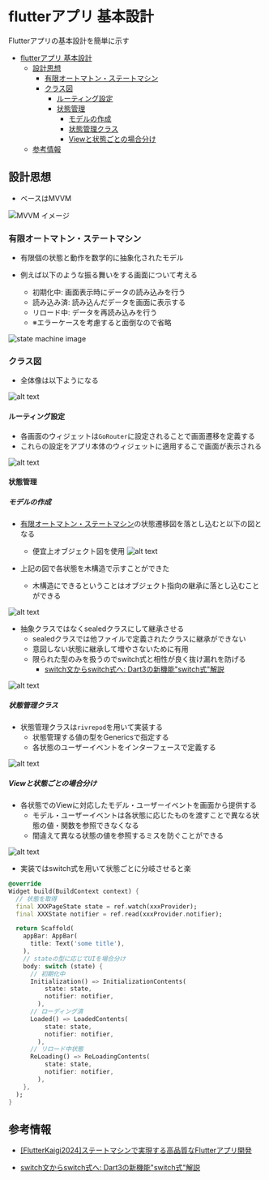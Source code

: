 # flutterアプリ 基本設計

Flutterアプリの基本設計を簡単に示す

- [flutterアプリ 基本設計](#flutterアプリ-基本設計)
  - [設計思想](#設計思想)
    - [有限オートマトン・ステートマシン](#有限オートマトンステートマシン)
    - [クラス図](#クラス図)
      - [ルーティング設定](#ルーティング設定)
      - [状態管理](#状態管理)
        - [モデルの作成](#モデルの作成)
        - [状態管理クラス](#状態管理クラス)
        - [Viewと状態ごとの場合分け](#viewと状態ごとの場合分け)
  - [参考情報](#参考情報)

## 設計思想

- ベースはMVVM

![MVVM イメージ](http://yujiro15.net/YKSoftware/img/MVVM/MVVM_Diagram.png)

### 有限オートマトン・ステートマシン
- 有限個の状態と動作を数学的に抽象化されたモデル

- 例えば以下のような振る舞いをする画面について考える
  - 初期化中: 画面表示時にデータの読み込みを行う
  - 読み込み済: 読み込んだデータを画面に表示する
  - リロード中: データを再読み込みを行う
  - ※エラーケースを考慮すると面倒なので省略

![state machine image](images/state_machine.png)

### クラス図

- 全体像は以下ようになる

![alt text](images/class_image.png)

#### ルーティング設定
- 各画面のウィジェットは`GoRouter`に設定されることで画面遷移を定義する
- これらの設定をアプリ本体のウィジェットに適用するこで画面が表示される

![alt text](images/router.png)

#### 状態管理

##### モデルの作成

- [有限オートマトン・ステートマシン](#有限オートマトンステートマシン)の状態遷移図を落とし込むと以下の図となる
  - 便宜上オブジェクト図を使用
![alt text](images/state_machine_modeling.png)

- 上記の図で各状態を木構造で示すことができた
  - 木構造にできるということはオブジェクト指向の継承に落とし込むことができる

![alt text](images/state_machine_class.png)

- 抽象クラスではなくsealedクラスにして継承させる
  - sealedクラスでは他ファイルで定義されたクラスに継承ができない
  - 意図しない状態に継承して増やさないために有用
  - 限られた型のみを扱うのでswitch式と相性が良く抜け漏れを防げる
    - [switch文からswitch式へ: Dart3の新機能"switch式"解説](https://qiita.com/TakehiroKATO/items/f8ac420b439851f0c219)

![alt text](images/sealed_class.png)

##### 状態管理クラス

- 状態管理クラスは`rivrepod`を用いて実装する
  - 状態管理する値の型をGenericsで指定する
  - 各状態のユーザーイベントをインターフェースで定義する

![alt text](images/state_class.png)

##### Viewと状態ごとの場合分け

- 各状態でのViewに対応したモデル・ユーザーイベントを画面から提供する
  - モデル・ユーザーイベントは各状態に応じたものを渡すことで異なる状態の値・関数を参照できなくなる
  - 間違えて異なる状態の値を参照するミスを防ぐことができる

![alt text](images/view_branch.png)

- 実装ではswitch式を用いて状態ごとに分岐させると楽

```dart
@override
Widget build(BuildContext context) {
  // 状態を取得
  final XXXPageState state = ref.watch(xxxProvider);
  final XXXState notifier = ref.read(xxxProvider.notifier);

  return Scaffold(
    appBar: AppBar(
      title: Text('some title'),
    ),
    // stateの型に応じてUIを場合分け
    body: switch (state) {
      // 初期化中
      Initialization() => InitializationContents(
          state: state,
          notifier: notifier,
        ),
      // ローディング済
      Loaded() => LoadedContents(
          state: state,
          notifier: notifier,
        ),
      // リロード中状態
      ReLoading() => ReLoadingContents(
          state: state,
          notifier: notifier,
        ),
    },
  );
}
```

## 参考情報

- [[FlutterKaigi2024]ステートマシンで実現する高品質なFlutterアプリ開発](https://speakerdeck.com/teamlab/flutterkaigi2024-sutetomasindeshi-xian-surugao-pin-zhi-naflutterapurikai-fa)

- [switch文からswitch式へ: Dart3の新機能"switch式"解説](https://qiita.com/TakehiroKATO/items/f8ac420b439851f0c219)
